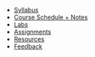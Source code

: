 - [Syllabus](syllabus.md)
- [Course Schedule + Notes](home.md)
- [Labs](labs.md)
- [Assignments](assignments.md)
- [Resources](resources.md)
- [Feedback](feedback.md)
<!-- * [Schedule](schedule.md)
* [Topics](topics.md)
* [Resources](resources.md)
* [UX Techniques Guide](ux-techniques-guide.md)
* [Contact](contact.md) -->
